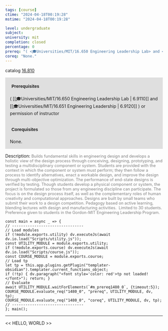```yaml
---
tags: [course]
ctime: "2024-04-18T00:19:28"
mstime: "2024-04-18T00:19:28"

level: undergraduate
subject: 
university: mit
completion: closed
percentage: 0
prereq: "( <🎓Universities/MIT/16.650 Engineering Leadership Lab> and <🎓Universities/MIT/16.651 Engineering Leadership> ) or permission of instructor"
coreq: "None."
---
```


catalog [16.810](http://student.mit.edu/catalog/m16b.html#16.810)

<span style="display: block; padding: 15px; background-color: rgb(100, 100, 100, 0.2);"><font id="m_prereq1480_0" style="display: block; font-family: Arial, sans-serif; font-weight: bold; padding: 5px">Prerequisites</font><br><span id="prereq1480_0">( [[🎓Universities/MIT/16.650 Engineering Leadership Lab | 6.9110]] and [[🎓Universities/MIT/16.651 Engineering Leadership | 6.9120]] ) or permission of instructor</span></span>
<span style="display: block; padding: 15px; background-color: rgb(100, 100, 100, 0.2);"><font id="m_coreq1480_0" style="display: block; font-family: Arial, sans-serif; font-weight: bold; padding: 5px">Corequisites</font><br><span id="coreq1480_0">None.</span></span>

<font style="">Description:</font>
<font style="color: grey; font-size: 0.8rem;">Builds fundamental skills in engineering design and develops a holistic view of the design process through conceiving, designing, prototyping, and testing a multidisciplinary component or system. Students are provided with the context in which the component or system must perform; they then follow a process to identify alternatives, enact a workable design, and improve the design through multi-objective optimization. The performance of end-state designs is verified by testing. Though students develop a physical component or system, the project is formulated so those from any engineering discipline can participate. The focus is on the design process itself, as well as the complementary roles of human creativity and computational approaches. Designs are built by small teams who submit their work to a design competition. Pedagogy based on active learning, blending lectures with design and manufacturing activities.  Limited to 30 students. Preference given to students in the Gordon-MIT Engineering Leadership Program.</font>

```dataviewjs
const main = async _ => {
// --------------------------------
// Load modules
if (!module.exports.utility) dv.executeJs(await dv.io.load("Scripts/utility.js"));
const UTILITY_MODULE = module.exports.utility;
if (!module.exports.course) dv.executeJs(await dv.io.load("Scripts/course.js"));
const COURSE_MODULE = module.exports.course;
// Load tp
let tp = this.app.plugins.getPlugin("templater-obsidian").templater.current_functions_object;
if (!tp) { dv.paragraph("<font style='color: red'>tp not loaded!</font>"); return; }
// Evaluate
await UTILITY_MODULE.waitForElements(`#m_prereq1480_0`, {timeout:5});
COURSE_MODULE.evaluate_req("1480_0", "prereq", UTILITY_MODULE, dv, tp);
COURSE_MODULE.evaluate_req("1480_0", "coreq", UTILITY_MODULE, dv, tp);
// --------------------------------
}; main();
```

---

<< HELLO, WORLD >>
